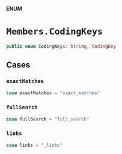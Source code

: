 **ENUM**

# `Members.CodingKeys`

```swift
public enum CodingKeys: String, CodingKey
```

## Cases
### `exactMatches`

```swift
case exactMatches = "exact_matches"
```

### `fullSearch`

```swift
case fullSearch = "full_search"
```

### `links`

```swift
case links = "_links"
```
